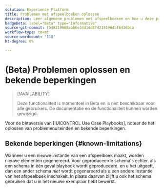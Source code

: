 ```yaml
---
solution: Experience Platform
title: Problemen met afspeelboeken oplossen
description: Leer algemene problemen met afspeelboeken en hoe u deze problemen kunt oplossen
badgeBeta: label="Beta" type="Informative"
source-git-commit: f548219668abb6e34d1dd8742191964bf6436bca
workflow-type: tm+mt
source-wordcount: '118'
ht-degree: 0%

---
```



# (Beta) Problemen oplossen en bekende beperkingen

>[!AVAILABILITY]
>
>Deze functionaliteit is momenteel in Bèta en is niet beschikbaar voor alle gebruikers. De documentatie en de functionaliteit kunnen worden gewijzigd.

Voor de bètaversie van [!UICONTROL Use Case Playbooks], noteer de het oplossen van problemenuiteinden en bekende beperkingen.

## Bekende beperkingen {#known-limitations}

Wanneer u een nieuwe instantie van een afspeelboek maakt, worden nieuwe elementen gegenereerd. Voor geproduceerde schema&#39;s echter, als een schema in één geval playbook wordt geproduceerd, en u het uitgeeft, dan een ander schema *niet* wordt gegenereerd als u een andere instantie van het afspeelboek inschakelt. In plaats daarvan blijft u ook het schema gebruiken dat u in het nieuwe exemplaar hebt bewerkt.




